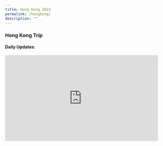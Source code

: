 ```yaml
---
title: Hong Kong 2023
permalink: /hongkong/
description: ""
---
```

### Hong Kong Trip

#### Daily Updates: 

<style>
  .iframe-container {
    position: relative;
    width: 100%;
    padding-bottom: 56.25%; /* 16:9 aspect ratio (height / width) */
  }

  .iframe-container iframe {
    position: absolute;
    top: 0;
    left: 0;
    width: 100%;
    height: 100%;
  }
</style>


<div class="iframe-container">
  <iframe allowfullscreen="true" frameborder="0" src="https://docs.google.com/presentation/d/e/2PACX-1vRQYuD_2icysDrRSCOq93-mTnqOxa8_CV2zu0vIOqzerqZJtoRqiMlhO11T_BhNO7h7hSWUSOJ9Mg24/embed?start=true&amp;loop=true&amp;delayms=3000"></iframe>
</div>